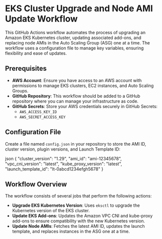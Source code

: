 # EKS Cluster Upgrade and Node AMI Update Workflow

This GitHub Actions workflow automates the process of upgrading an Amazon EKS Kubernetes cluster, updating associated add-ons, and replacing node AMIs in the Auto Scaling Group (ASG) one at a time. The workflow uses a configuration file to manage key variables, ensuring flexibility and ease of updates.

## Prerequisites

- **AWS Account**: Ensure you have access to an AWS account with permissions to manage EKS clusters, EC2 instances, and Auto Scaling Groups.
- **GitHub Repository**: This workflow should be added to a GitHub repository where you can manage your infrastructure as code.
- **GitHub Secrets**: Store your AWS credentials securely in GitHub Secrets:
  - `AWS_ACCESS_KEY_ID`
  - `AWS_SECRET_ACCESS_KEY`

## Configuration File

Create a file named `config.json` in your repository to store the AMI ID, cluster version, plugin versions, and Launch Template ID:

json
{
  "cluster_version": "1.29",
  "ami_id": "ami-12345678",
  "vpc_cni_version": "latest",
  "kube_proxy_version": "latest",
  "launch_template_id": "lt-0abcd1234efgh5678"
}

## Workflow Overview

The workflow consists of several jobs that perform the following actions:

- **Upgrade EKS Kubernetes Version**: Uses `eksctl` to upgrade the Kubernetes version of the EKS cluster.
- **Update EKS Add-ons**: Updates the Amazon VPC CNI and kube-proxy add-ons to ensure compatibility with the new Kubernetes version.
- **Update Node AMIs**: Fetches the latest AMI ID, updates the launch template, and replaces instances in the ASG one at a time.
